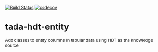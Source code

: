 [![Build Status](https://semaphoreci.com/api/v1/ahmad88me/tada-hdt-entity/branches/master/badge.svg)](https://semaphoreci.com/ahmad88me/tada-hdt-entity)
[![codecov](https://codecov.io/gh/oeg-upm/tada-hdt-entity/branch/master/graph/badge.svg)](https://codecov.io/gh/oeg-upm/tada-hdt-entity)

# tada-hdt-entity
Add classes to entity columns in tabular data using HDT as the knowledge source
